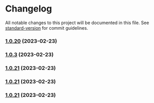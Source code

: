 # Changelog

All notable changes to this project will be documented in this file. See [standard-version](https://github.com/conventional-changelog/standard-version) for commit guidelines.

### [1.0.20](https://github.com/indigopro/server/compare/v1.0.3...v1.0.20) (2023-02-23)

### [1.0.3](https://github.com/indigopro/server/compare/v1.0.22...v1.0.3) (2023-02-23)

### [1.0.21](https://github.com/indigopro/server/compare/v1.0.22...v1.0.21) (2023-02-23)

### [1.0.21](https://github.com/indigopro/server/compare/v1.0.22...v1.0.21) (2023-02-23)

### [1.0.21](https://github.com/indigopro/server/compare/v1.0.22...v1.0.21) (2023-02-23)

